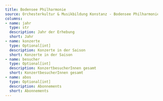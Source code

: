 ```yaml
---
title: Bodensee Philharmonie
source: Orchesterkultur & Musikbildung Konstanz - Bodensee Philharmonie
columns:
- name: jahr
  type: str
  description: Jahr der Erhebung
  short: Jahr
- name: konzerte
  type: Optional[int]
  description: Konzerte in der Saison
  short: Konzerte in der Saison
- name: besucher
  type: Optional[int]
  description: KonzertbesucherInnen gesamt
  short: KonzertbesucherInnen gesamt
- name: abos
  type: Optional[int]
  description: Abonnements
  short: Abonnements
---
```

